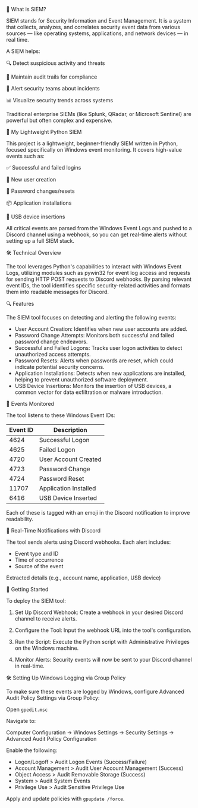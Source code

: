 🧠 What is SIEM?

SIEM stands for Security Information and Event Management. It is a system that collects, analyzes, and correlates security event data from various sources — like operating systems, applications, and network devices — in real time.

A SIEM helps:

🔍 Detect suspicious activity and threats

🧾 Maintain audit trails for compliance

🚨 Alert security teams about incidents

📊 Visualize security trends across systems

Traditional enterprise SIEMs (like Splunk, QRadar, or Microsoft Sentinel) are powerful but often complex and expensive.

🐍 My Lightweight Python SIEM

This project is a lightweight, beginner-friendly SIEM written in Python, focused specifically on Windows event monitoring. It covers high-value events such as:

✅ Successful and failed logins

👤 New user creation

🔑 Password changes/resets

📦 Application installations

🔌 USB device insertions

All critical events are parsed from the Windows Event Logs and pushed to a Discord channel using a webhook, so you can get real-time alerts without setting up a full SIEM stack.

🛠️ Technical Overview

The tool leverages Python's capabilities to interact with Windows Event Logs, utilizing modules such as pywin32 for event log access and requests for sending HTTP POST requests to Discord webhooks. By parsing relevant event IDs, the tool identifies specific security-related activities and formats them into readable messages for Discord.

🔍 Features

The SIEM tool focuses on detecting and alerting the following events:

* User Account Creation: Identifies when new user accounts are added.
* Password Change Attempts: Monitors both successful and failed password change endeavors.
* Successful and Failed Logons: Tracks user logon activities to detect unauthorized access attempts.
* Password Resets: Alerts when passwords are reset, which could indicate potential security concerns.
* Application Installations: Detects when new applications are installed, helping to prevent unauthorized software deployment.
* USB Device Insertions: Monitors the insertion of USB devices, a common vector for data exfiltration or malware introduction.

🔧 Events Monitored

The tool listens to these Windows Event IDs:


| Event ID | Description           |
| -------- | --------------------- |
| 4624     | Successful Logon      |
| 4625     | Failed Logon          |
| 4720     | User Account Created  |
| 4723     | Password Change       |
| 4724     | Password Reset        |
| 11707    | Application Installed |
| 6416     | USB Device Inserted   |

Each of these is tagged with an emoji in the Discord notification to improve readability.

🔔 Real-Time Notifications with Discord

The tool sends alerts using Discord webhooks. Each alert includes:

* Event type and ID
* Time of occurrence
* Source of the event

Extracted details (e.g., account name, application, USB device)

🚀 Getting Started

To deploy the SIEM tool:

1. Set Up Discord Webhook: Create a webhook in your desired Discord channel to receive alerts.

2. Configure the Tool: Input the webhook URL into the tool's configuration.

3. Run the Script: Execute the Python script with Administrative Privileges on the Windows machine.

4. Monitor Alerts: Security events will now be sent to your Discord channel in real-time.

🛠️ Setting Up Windows Logging via Group Policy

To make sure these events are logged by Windows, configure Advanced Audit Policy Settings via Group Policy:

Open `gpedit.msc`

Navigate to:

Computer Configuration → Windows Settings → Security Settings → Advanced Audit Policy Configuration

Enable the following:

* Logon/Logoff > Audit Logon Events (Success/Failure)
* Account Management > Audit User Account Management (Success)
* Object Access > Audit Removable Storage (Success)
* System > Audit System Events
* Privilege Use > Audit Sensitive Privilege Use

Apply and update policies with `gpupdate /force`.
